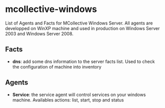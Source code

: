 mcollective-windows
===================

List of Agents and Facts for MCollective Windows Server.
All agents are developped on WinXP machine and used in production on Windows
Server 2003 and Windows Server 2008.

Facts
-----
* **dns**: add some dns information to the server facts list. Used to check the
  configuration of machine into inventory

Agents
------
* **Service**: the service agent will control services on your windows machine.
  Availables actions: list, start, stop and status
